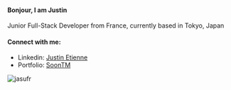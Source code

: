 <h4 align="left">Bonjour, I am Justin</h4>
<p align="left">Junior Full-Stack Developer from France, currently based in Tokyo, Japan</p>
<h4 align="left">Connect with me:</h4>
<div>
  <ul>
    <li>Linkedin: <a href="https://www.linkedin.com/in/justin-etienne/">Justin Etienne</a></li>
    <li>Portfolio: <a href="">SoonTM</a></li>
  </ul>
  <p><img align="left" src="https://github-readme-stats.vercel.app/api/top-langs?username=jasufr&show_icons=true&locale=en&layout=compact" alt="jasufr" /></p>
</div>
